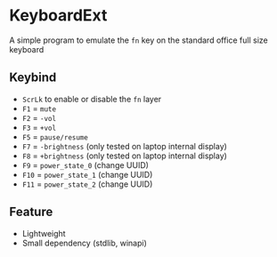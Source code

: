# KeyboardExt
A simple program to emulate the `fn` key on the standard office full size keyboard
## Keybind 
- `ScrLk` to enable or disable the `fn` layer
- `F1` = `mute`
- `F2` = `-vol`
- `F3` = `+vol`
- `F5` = `pause/resume`
- `F7` = `-brightness` (only tested on laptop internal display)
- `F8` = `+brightness` (only tested on laptop internal display)
- `F9` = `power_state_0` (change UUID)
- `F10` = `power_state_1` (change UUID)
- `F11` = `power_state_2` (change UUID)

## Feature
- Lightweight
- Small dependency (stdlib, winapi)